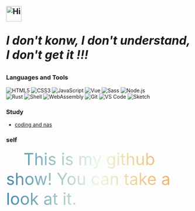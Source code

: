 <h2><img src="https://emojis.slackmojis.com/emojis/images/1588866973/8934/hellokittydance.gif?1588866973" alt="Hi" width="42" /> <p style="font-style:italic;font-size:2rem">I don't konw, I don't understand, I don't get it !!!</p></h2>

### Languages and Tools

![HTML5](https://img.shields.io/badge/-HTML5-%23E34C26?style=flat&logo=html5&logoColor=ffffff)
![CSS3](https://img.shields.io/badge/-CSS3-%23197CBE?style=flat&logo=css3)
![JavaScript](https://img.shields.io/badge/-JavaScript-%23F7DF1C?style=flat&logo=javascript&logoColor=000000&labelColor=%23ECD83E&color=%23ECD83E)
![Vue](https://img.shields.io/badge/-React-%2320232A?logoColor=61DAFB&style=flat&logo=vue)
![Sass](https://img.shields.io/badge/-Sass-%23CB6498?style=flat&logo=sass&logoColor=ffffff)
![Node.js](https://img.shields.io/badge/-Node.js-%23579050?style=flat&logo=node.js&logoColor=ffffff)\
![Rust](https://img.shields.io/badge/-Rust-%23DEA584?style=flat&logo=rust&logoColor=000000)
![Shell](https://img.shields.io/badge/-Shell-%2389E051?style=flat&logo=powershell&logoColor=ffffff)
![WebAssembly](https://img.shields.io/badge/-WebAssembly-654FF0?style=flat&logo=webassembly&logoColor=ffffff)
![Git](https://img.shields.io/badge/-Git-%23ED5A47?style=flat&logo=git&logoColor=%23ffffff)
![VS Code](https://img.shields.io/badge/-VSCode-%230066B8?style=flat&logo=visual-studio-code)
![Sketch](https://img.shields.io/badge/-Sketch-%23FDAD00?style=flat&logo=sketch&logoColor=ffffff)

### Study

* [coding and nas](https://github.com/fwqaaq/coding_and_nas)

### self

<details>
  <summary style="font-size: 2.8rem; background: linear-gradient(0.25turn, #3f87a6, #ebf8e1, #f69d3c);-webkit-background-clip: text; color: transparent;"> This is my github show! You can take a look at it.</summary>
  <img src="http://github-profile-summary-cards.vercel.app/api/cards/profile-details?username=fwqaaq&theme=tokyonight">
  <img src="http://github-profile-summary-cards.vercel.app/api/cards/most-commit-language?username=fwqaaq&theme=tokyonight">
  <img src="http://github-profile-summary-cards.vercel.app/api/cards/stats?username=fwqaaq&theme=tokyonight">
</details>
